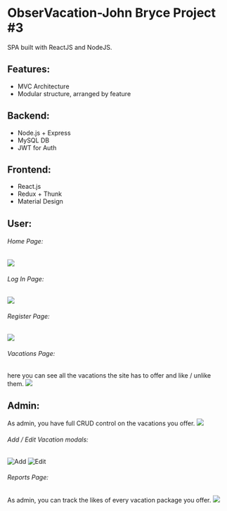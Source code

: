 # ObserVacation-John Bryce Project  #3
SPA built with ReactJS and NodeJS.

## Features:

* MVC Architecture
* Modular structure, arranged by feature

## Backend:
* Node.js + Express
* MySQL DB
* JWT for Auth

## Frontend:
* React.js
* Redux + Thunk
* Material Design

## User:

###### Home Page:

![](https://i.imgur.com/WP2XStr.jpg)

###### Log In Page:
![](https://i.imgur.com/ZxpVs1M.jpg)

###### Register Page:
![](https://i.imgur.com/uac6VAE.jpg)

###### Vacations Page:
here you can see all the vacations the site has to offer and like / unlike them.
![](https://i.imgur.com/xcKhc2O.jpg)

## Admin:
As admin, you have full CRUD control on the vacations you offer.
![](https://i.imgur.com/MvsLHS9.jpg)

###### Add / Edit Vacation modals:
![Add](https://i.imgur.com/sqHWgvP.jpg)
![Edit](https://i.imgur.com/08ckn9D.png)

###### Reports Page:
As admin, you can track the likes of every vacation package you offer.
![](https://i.imgur.com/1qnQx8D.jpg)
